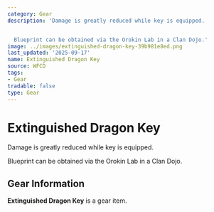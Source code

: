 ```yaml
---
category: Gear
description: 'Damage is greatly reduced while key is equipped.


  Blueprint can be obtained via the Orokin Lab in a Clan Dojo.'
image: ../images/extinguished-dragon-key-39b981e8ed.png
last_updated: '2025-09-17'
name: Extinguished Dragon Key
source: WFCD
tags:
- Gear
tradable: false
type: Gear
---
```


# Extinguished Dragon Key

Damage is greatly reduced while key is equipped.

Blueprint can be obtained via the Orokin Lab in a Clan Dojo.

## Gear Information

**Extinguished Dragon Key** is a gear item.

